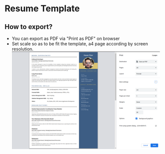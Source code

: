 # Resume Template 
## How to export?
- You can export as PDF via "Print as PDF" on browser
- Set scale so as to be fit the template, a4 page according by screen resolution.
![asd](./assets/img/ss.png)
